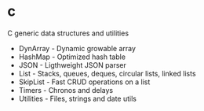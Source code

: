 # c
C generic data structures and utilities
- DynArray - Dynamic growable array
- HashMap - Optimized hash table
- JSON - Ligthweight JSON parser
- List - Stacks, queues, deques, circular lists, linked lists
- SkipList - Fast CRUD operations on a list
- Timers - Chronos and delays
- Utilities - Files, strings and date utils
